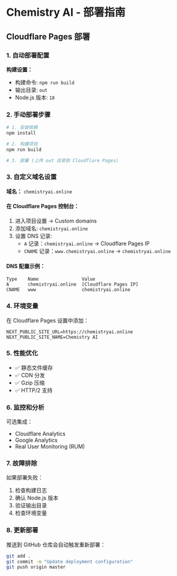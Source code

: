 # Chemistry AI - 部署指南

## Cloudflare Pages 部署

### 1. 自动部署配置

**构建设置：**
- 构建命令: `npm run build`
- 输出目录: `out`
- Node.js 版本: `18`

### 2. 手动部署步骤

```bash
# 1. 安装依赖
npm install

# 2. 构建项目
npm run build

# 3. 部署 (上传 out 目录到 Cloudflare Pages)
```

### 3. 自定义域名设置

**域名：** `chemistryai.online`

#### 在 Cloudflare Pages 控制台：
1. 进入项目设置 → Custom domains
2. 添加域名: `chemistryai.online`
3. 设置 DNS 记录:
   - `A` 记录：`chemistryai.online` → Cloudflare Pages IP
   - `CNAME` 记录：`www.chemistryai.online` → `chemistryai.online`

#### DNS 配置示例：
```
Type    Name                Value
A       chemistryai.online  [Cloudflare Pages IP]
CNAME   www                 chemistryai.online
```

### 4. 环境变量

在 Cloudflare Pages 设置中添加：
```
NEXT_PUBLIC_SITE_URL=https://chemistryai.online
NEXT_PUBLIC_SITE_NAME=Chemistry AI
```

### 5. 性能优化

- ✅ 静态文件缓存
- ✅ CDN 分发
- ✅ Gzip 压缩
- ✅ HTTP/2 支持

### 6. 监控和分析

可选集成：
- Cloudflare Analytics
- Google Analytics
- Real User Monitoring (RUM)

### 7. 故障排除

如果部署失败：
1. 检查构建日志
2. 确认 Node.js 版本
3. 验证输出目录
4. 检查环境变量

### 8. 更新部署

推送到 GitHub 仓库会自动触发重新部署：
```bash
git add .
git commit -m "Update deployment configuration"
git push origin master
```